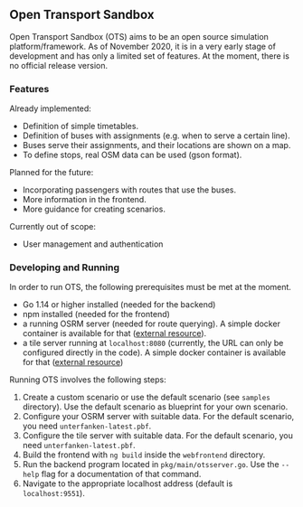 ## Open Transport Sandbox

Open Transport Sandbox (OTS) aims to be an open source simulation platform/framework.
As of November 2020, it is in a very early stage of development and has only a limited set of features.
At the moment, there is no official release version.

### Features

Already implemented:

* Definition of simple timetables.
* Definition of buses with assignments (e.g. when to serve a certain line).
* Buses serve their assignments, and their locations are shown on a map.
* To define stops, real OSM data can be used (gson format).

Planned for the future:

* Incorporating passengers with routes that use the buses.
* More information in the frontend.
* More guidance for creating scenarios.

Currently out of scope:

* User management and authentication

### Developing and Running

In order to run OTS, the following prerequisites must be met at the moment.

* Go 1.14 or higher installed (needed for the backend)
* npm installed  (needed for the frontend)
* a running OSRM server (needed for route querying). A simple docker container is available for that ([external resource](https://hub.docker.com/r/osrm/osrm-backend/])).
* a tile server running at `localhost:8080` (currently, the URL can only be configured directly in the code). A simple docker container is available for that ([external resource](https://github.com/Overv/openstreetmap-tile-server))

Running OTS involves the following steps:

1. Create a custom scenario or use the default scenario (see `samples` directory). Use the default scenario
as blueprint for your own scenario.
2. Configure your OSRM server with suitable data. For the default scenario, you need `unterfanken-latest.pbf`.
3. Configure the tile server with suitable data. For the default scenario, you need `unterfanken-latest.pbf`.
4. Build the frontend with `ng build` inside the `webfrontend` directory.
5. Run the backend program located in `pkg/main/otsserver.go`. Use the `--help` flag for a documentation of that command.
6. Navigate to the appropriate localhost address (default is `localhost:9551`).



